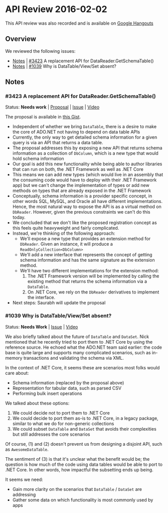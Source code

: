 # API Review 2016-02-02

This API review was also recorded and is available on [Google Hangouts](https://plus.google.com/events/c1544j6igbh6g9cg333u9l99hno)

## Overview

We reviewed the following issues:

* [Notes](#3423-a-replacement-api-for-datareadergetschematable) | [#3423](https://github.com/dotnet/corefx/issues/3423) A replacement API for DataReader.GetSchemaTable()
* [Notes](#1039-why-is-datatableviewset-absent) | [#1039](https://github.com/dotnet/corefx/issues/1039) Why is DataTable/View/Set absent?

## Notes

### #3423 A replacement API for DataReader.GetSchemaTable()

Status: **Needs work** |
[Proposal](https://gist.githubusercontent.com/saurabh500/d27f5fcbfa7bcf12623b/raw/8715f08e49f1e18a5d52208eb64fa7e1cd187371/SchemaProposal.md) |
[Issue](https://github.com/dotnet/corefx/issues/3423) |
[Video](https://plus.google.com/events/c1544j6igbh6g9cg333u9l99hno)

The proposal is available in [this Gist](https://gist.githubusercontent.com/saurabh500/d27f5fcbfa7bcf12623b/raw/8715f08e49f1e18a5d52208eb64fa7e1cd187371/SchemaProposal.md).

* Independent of whether we bring `DataTable`, there is a desire to make the core of ADO.NET not having to depend on data table APIs
* Currently, the only way to get detailed schema information for a given query is via an API that returns a data table.
* The proposal addresses this by exposing a new API that returns schema information as a collection of `DbColumn`, which is a new type that would hold schema information
* Our goal is add this new functionality while being able to author libraries that can run on both, the .NET Framework as well as .NET Core
* This means we can add new types (which would live in an assembly that the consuming code would have to deploy with their .NET Framework app) but we can't change the implementation of types or add new methods on types that are already exposed in the .NET Framework
* Conceptually, schema information is a provider specific concept, in other words SQL, MySQL, and Oracle all have different implementations. Hence, the most natural way to expose the API is as a virtual method on `DbReader`. However, given the previous constraints we can't do this today.
* We concluded that we don't like the proposed registration concept as this feels quite heavyweight and fairly complicated.
* Instead, we're thinking of the following approach:
    - We'll expose a new type that provides an extension method for `DbReader`. Given an instance, it will produce a `ReadOnlyCollection<DbColumn>`
    - We'll add a new interface that represents the concept of getting schema information and has the same signature as the extension method.
    - We'll have two different implementations for the extension method:
        1. The .NET Framework version will be implemented by calling the existing method that returns the schema information via a `DataTable`.
        2. On .NET Core, we rely on the `DbReader` derivatives to implement the interface.
* Next steps: Saurabh will update the proposal

### #1039 Why is DataTable/View/Set absent?

Status: **Needs Work** |
[Issue](https://github.com/dotnet/corefx/issues/1039) |
[Video](https://plus.google.com/events/c1544j6igbh6g9cg333u9l99hno)

We also briefly talked about the future of `DataTable` and `DataSet`. Nick mentioned that he recently tried to port them to .NET Core by using the reference source. He echoed what the ADO.NET team said earlier: the code base is quite large and supports many complicated scenarios, such as in-memory transactions and validating the schema via XML.

In the context of .NET Core, it seems these are scenarios most folks would care about:

* Schema information (replaced by the proposal above)
* Representation for tabular data, such as parsed CSV
* Performing bulk insert operations

We talked about these options:

1. We could decide not to port them to .NET Core
2. We could decide to port them as-is to .NET Core, in a legacy package, similar to what we do for non-generic collections
3. We could subset `DataTable` and `DataSet` that avoids their complexities but still addresses the core scenarios

Of course, (1) and (2) doesn't prevent us from designing a disjoint API, such as `AwesomeDataTable`.

The sentiment of (3) is that it's unclear what the benefit would be; the question is how much of the code using data tables would be able to port to .NET Core. In other words, how impactful the subsetting ends up being.

It seems we need:

* Gain more clarity on the scenarios that `DataTable` / `DataSet` are addressing
* Gather some data on which functionality is most commonly used by apps
